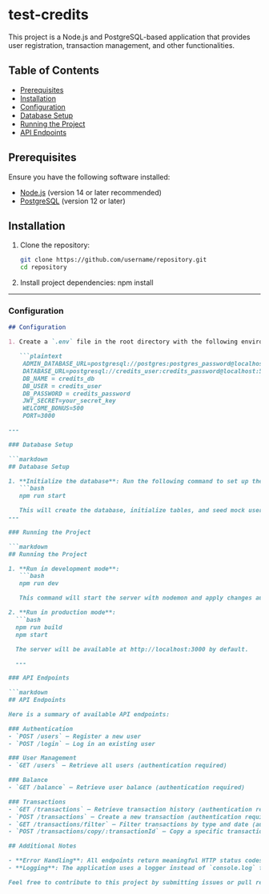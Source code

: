# test-credits

This project is a Node.js and PostgreSQL-based application that provides user registration, transaction management, and other functionalities.

## Table of Contents
- [Prerequisites](#prerequisites)
- [Installation](#installation)
- [Configuration](#configuration)
- [Database Setup](#database-setup)
- [Running the Project](#running-the-project)
- [API Endpoints](#api-endpoints)

## Prerequisites

Ensure you have the following software installed:
- [Node.js](https://nodejs.org/) (version 14 or later recommended)
- [PostgreSQL](https://www.postgresql.org/) (version 12 or later)

## Installation

1. Clone the repository:
   ```bash
   git clone https://github.com/username/repository.git
   cd repository	
2.	Install project dependencies:
    npm install

---

### Configuration

```markdown
## Configuration

1. Create a `.env` file in the root directory with the following environment variables:

   ```plaintext
    ADMIN_DATABASE_URL=postgresql://postgres:postgres_password@localhost:5432/postgres
    DATABASE_URL=postgresql://credits_user:credits_password@localhost:5432/credits_db
    DB_NAME = credits_db
    DB_USER = credits_user
    DB_PASSWORD = credits_password
    JWT_SECRET=your_secret_key
    WELCOME_BONUS=500
    PORT=3000

---

### Database Setup

```markdown
## Database Setup

1. **Initialize the database**: Run the following command to set up the database and seed it with initial data:
   ```bash
   npm run start

   This will create the database, initialize tables, and seed mock users if they do not already exist.
---

### Running the Project

```markdown
## Running the Project

1. **Run in development mode**:
   ```bash
   npm run dev

   This command will start the server with nodemon and apply changes automatically.

2. **Run in production mode**:
  ```bash
  npm run build
  npm start

  The server will be available at http://localhost:3000 by default.

  ---

### API Endpoints

```markdown
## API Endpoints

Here is a summary of available API endpoints:

### Authentication
- `POST /users` – Register a new user
- `POST /login` – Log in an existing user

### User Management
- `GET /users` – Retrieve all users (authentication required)

### Balance
- `GET /balance` – Retrieve user balance (authentication required)

### Transactions
- `GET /transactions` – Retrieve transaction history (authentication required)
- `POST /transactions` – Create a new transaction (authentication required)
- `GET /transactions/filter` – Filter transactions by type and date (authentication required)
- `POST /transactions/copy/:transactionId` – Copy a specific transaction by ID (authentication required)

## Additional Notes

- **Error Handling**: All endpoints return meaningful HTTP status codes. If something goes wrong, an error message will be returned in the response.
- **Logging**: The application uses a logger instead of `console.log` for better log management.

Feel free to contribute to this project by submitting issues or pull requests!